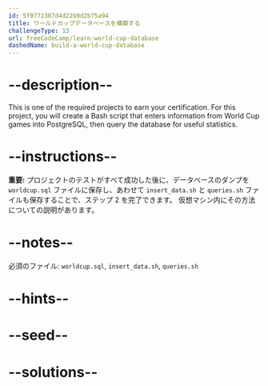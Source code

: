 ```yaml
---
id: 5f9771307d4d22b9d2b75a94
title: ワールドカップデータベースを構築する
challengeType: 13
url: freeCodeCamp/learn-world-cup-database
dashedName: build-a-world-cup-database
---
```


# --description--

This is one of the required projects to earn your certification. For this project, you will create a Bash script that enters information from World Cup games into PostgreSQL, then query the database for useful statistics.

# --instructions--

**重要:** プロジェクトのテストがすべて成功した後に、データベースのダンプを `worldcup.sql` ファイルに保存し、あわせて `insert_data.sh` と `queries.sh` ファイルも保存することで、ステップ 2 を完了できます。 仮想マシン内にその方法についての説明があります。

# --notes--

必須のファイル: `worldcup.sql`, `insert_data.sh`, `queries.sh`

# --hints--

# --seed--

# --solutions--
